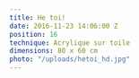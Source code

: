 ```yaml
---
title: He toi!
date: 2016-11-23 14:06:00 Z
position: 16
technique: Acrylique sur toile
dimensions: 80 x 60 cm
photo: "/uploads/hetoi_hd.jpg"
---
```


